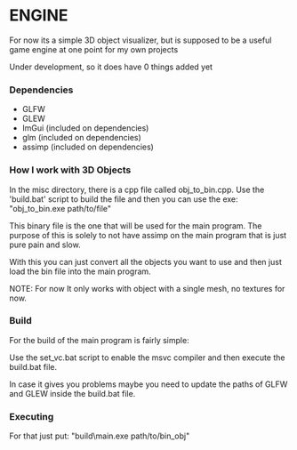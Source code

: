 # ENGINE
For now its a simple 3D object visualizer, but is 
supposed to be a useful game engine at one point
for my own projects

Under development, so it does have 0 things added yet

### Dependencies

- GLFW
- GLEW
- ImGui  (included on dependencies)
- glm    (included on dependencies)
- assimp (included on dependencies)

### How I work with 3D Objects

In the misc directory, there is a cpp file called obj_to_bin.cpp. Use the 
'build.bat' script to build the file and then you can use the exe:
"obj_to_bin.exe path/to/file"

This binary file is the one that will be used for the main program.
The purpose of this is solely to not have assimp on the main program that 
is just pure pain and slow. 

With this you can just convert all the objects you want to use and 
then just load the bin file into the main program.

NOTE: For now It only works with object with a single mesh, no textures
for now.

### Build

For the build of the main program is fairly simple:

Use the set_vc.bat script to enable the msvc compiler and then 
execute the build.bat file.

In case it gives you problems maybe you need to update the paths of GLFW and
GLEW inside the build.bat file.

### Executing

For that just put:
"build\main.exe path/to/bin_obj"

